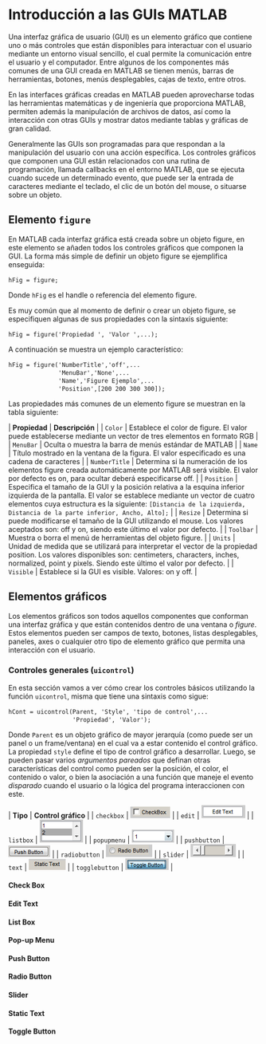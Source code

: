 # Introducción a las GUIs MATLAB

Una interfaz gráfica de usuario (GUI) es un elemento gráfico que
contiene uno o más controles que están disponibles para interactuar con
el usuario mediante un entorno visual sencillo, el cual permite la
comunicación entre el usuario y el computador. Entre algunos de los
componentes más comunes de una GUI creada en MATLAB se tienen menús,
barras de herramientas, botones, menús desplegables, cajas de texto,
entre otros.

En las interfaces gráficas creadas en MATLAB pueden aprovecharse todas
las herramientas matemáticas y de ingeniería que proporciona MATLAB,
permiten además la manipulación de archivos de datos, así como la
interacción con otras GUIs y mostrar datos mediante tablas y gráficas de
gran calidad.

Generalmente las GUIs son programadas para que respondan a la
manipulación del usuario con una acción específica. Los controles
gráficos que componen una GUI están relacionados con una rutina de
programación, llamada callbacks en el entorno MATLAB, que se ejecuta
cuando sucede un determinado evento, que puede ser la entrada de
caracteres mediante el teclado, el clic de un botón del mouse, o
situarse sobre un objeto.

## Elemento `figure`

En MATLAB cada interfaz gráfica está creada sobre un objeto figure, en
este elemento se añaden todos los controles gráficos que componen la
GUI. La forma más simple de definir un objeto figure se ejemplifica
enseguida:

    hFig = figure;

Donde `hFig` es el handle o referencia del elemento figure.

Es muy común que al momento de definir o crear un objeto figure, se
especifiquen algunas de sus propiedades con la sintaxis siguiente:

    hFig = figure('Propiedad ', 'Valor ',...);

A continuación se muestra un ejemplo característico:

    hFig = figure('NumberTitle','off',...
                  'MenuBar','None',...
                  'Name','Figure Ejemplo',...
                  'Position',[200 200 300 300]);

Las propiedades más comunes de un elemento figure se muestran en la
tabla siguiente:


| **Propiedad** | **Descripción** |
| `Color` | Establece el color de figure. El valor puede establecerse mediante un vector de tres elementos en formato RGB |
| `MenuBar` | Oculta o muestra la barra de menús estándar de MATLAB |
| `Name` | Título mostrado en la ventana de la figura. El valor especificado es una cadena de caracteres |
| `NumberTitle` | Determina si la numeración de los elementos figure creada automáticamente por MATLAB será visible. El valor por defecto es on, para ocultar deberá especificarse off. |
| `Position` | Especifica el tamaño de la GUI y la posición relativa a la esquina inferior izquierda de la pantalla. El valor se establece mediante un vector de cuatro elementos cuya estructura es la siguiente: `[Distancia de la izquierda, Distancia de la parte inferior, Ancho, Alto];` |
| `Resize` | Determina si puede modificarse el tamaño de la GUI utilizando el mouse. Los valores aceptados son: off y on, siendo este último el valor por defecto. |
| `Toolbar` | Muestra o borra el menú de herramientas del objeto figure. |
| `Units` | Unidad de medida que se utilizará para interpretar el vector de la propiedad position. Los valores disponibles son: centimeters, characters, inches, normalized, point y pixels. Siendo este último el valor por defecto. |
| `Visible` | Establece si la GUI es visible. Valores: on y off. |


## Elementos gráficos 

Los elementos gráficos son todos aquellos componentes que conforman una interfaz gráfica y que están 
contenidos dentro de una ventana o *figure*. Estos elementos pueden ser campos de texto, botones, 
listas desplegables, paneles, axes o cualquier otro tipo de elemento gráfico que permita una interacción 
con el usuario.


### Controles generales (`uicontrol`)

En esta sección vamos a ver cómo crear los controles básicos utilizando la función `uicontrol`, 
misma que tiene una sintaxis como sigue:

    hCont = uicontrol(Parent, 'Style', 'tipo de control',...
                      'Propiedad', 'Valor');

Donde `Parent` es un objeto gráfico de mayor jerarquía (como puede ser un panel o un frame/ventana) en
el cual va a estar contenido el control gráfico. La propiedad `style` define el tipo de control gráfico 
a desarrollar. Luego, se pueden pasar varios *argumentos pareados* que definan otras características del 
control como pueden ser la posición, el color, el contenido o valor, o bien la asociación a una 
función que maneje el evento *disparado* cuando el usuario o la lógica del programa interaccionen 
con este.

| **Tipo** | **Control gráfico** |
| `checkbox` | ![](images/ch8/checkbox.png) |
| `edit` | ![](images/ch8/edit.png) |
| `listbox` | ![](images/ch8/listbox.png) |
| `popupmenu` | ![](images/ch8/popupmenu.png) |
| `pushbutton` | ![](images/ch8/pushbutton.png) |
| `radiobutton` | ![](images/ch8/radiobutton.png) |
| `slider` | ![](images/ch8/slider.png) |
| `text` | ![](images/ch8/text.png) |
| `togglebutton` | ![](images/ch8/togglebutton.png) |


#### Check Box

#### Edit Text

#### List Box

#### Pop-up Menu

#### Push Button 

#### Radio Button

#### Slider

#### Static Text


#### Toggle Button


### 